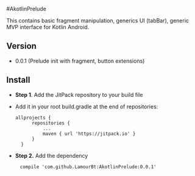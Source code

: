 #AkotlinPrelude 

This contains basic fragment manipulation, generics UI (tabBar), generic MVP interface for Kotlin Android.


## Version 
* 0.0.1 (Prelude init with fragment, button extensions)


## Install 
- **Step 1**. Add the JitPack repository to your build file

* Add it in your root build.gradle at the end of repositories:
  
  ```
  allprojects {
		repositories {
			...
			maven { url 'https://jitpack.io' }
		}
	}
  ```
 - **Step 2.** Add the dependency
 
 ```
 	  compile 'com.github.LamourBt:AkotlinPrelude:0.0.1'

 ```
